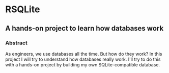 # RSQLite

## A hands-on project to learn how databases work

### Abstract

As engineers, we use databases all the time. But how do they work?
In this project I will try to understand how databases really work.
I'll try to do this with a hands-on project by building my own SQLite-compatible database.

